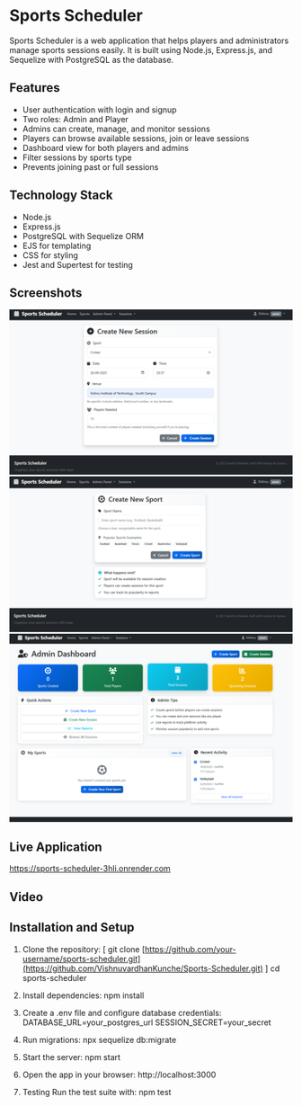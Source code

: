 # Sports Scheduler

Sports Scheduler is a web application that helps players and administrators manage sports sessions easily. It is built using Node.js, Express.js, and Sequelize with PostgreSQL as the database.

## Features

- User authentication with login and signup
- Two roles: Admin and Player
- Admins can create, manage, and monitor sessions
- Players can browse available sessions, join or leave sessions
- Dashboard view for both players and admins
- Filter sessions by sports type
- Prevents joining past or full sessions

## Technology Stack

- Node.js
- Express.js
- PostgreSQL with Sequelize ORM
- EJS for templating
- CSS for styling
- Jest and Supertest for testing

## Screenshots
![alt text](<Create a Session Page.png>) 
![alt text](<Create Sport Page.png>) 
![alt text](dashboard-1.png)

## Live Application

https://sports-scheduler-3hli.onrender.com

## Video



## Installation and Setup

1. Clone the repository:
[   git clone [https://github.com/your-username/sports-scheduler.git](https://github.com/VishnuvardhanKunche/Sports-Scheduler.git)
]   cd sports-scheduler

2. Install dependencies:
    npm install

3. Create a .env file and configure database credentials:
    DATABASE_URL=your_postgres_url
    SESSION_SECRET=your_secret

4. Run migrations:
    npx sequelize db:migrate

5. Start the server:
    npm start

6. Open the app in your browser:
    http://localhost:3000

7. Testing
    Run the test suite with:
    npm test
